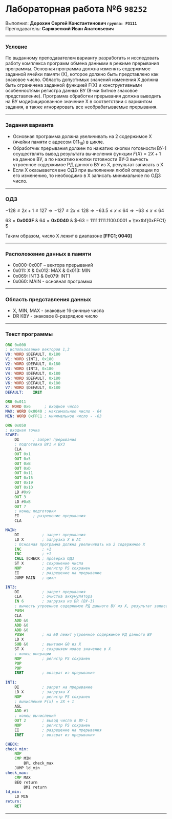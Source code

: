 # Лабораторная работа №6 `98252`
Выполнил: **Дорохин Сергей Константинович `группа: P3111`** \
Преподаватель: **Саржвеский Иван Анатольевич**

------------
### Условие
По выданному преподавателем варианту разработать и исследовать работу комплекса программ обмена данными в режиме
прерывания программы. Основная программа должна изменять содержимое заданной ячейки памяти (Х), которое должно быть
представлено как знаковое число. Область допустимых значений изменения Х должна быть ограничена заданной функцией F(X) и
конструктивными особенностями регистра данных ВУ (8-ми битное знаковое представление). Программа обработки прерывания
должна выводить на ВУ модифицированное значение Х в соответствии с вариантом задания, а также игнорировать все
необрабатываемые прерывания.

------------
### Задания варианта
* Основная программа должна увеличивать на 2 содержимое X (ячейки памяти с адресом $011_{16}$) в цикле.
*  Обработчик прерывания должен по нажатию кнопки готовности ВУ-1 осуществлять вывод результата вычисления функции $F(X)=2X+1$ на данное ВУ, a по нажатию кнопки готовности ВУ-3 вычесть утроенное содержимое РД данного ВУ из Х, результат записать в X
* Если Х оказывается вне ОДЗ при выполнении любой операции по его изменению, то необходимо в Х записать минимальное по ОДЗ число.

------------
### ОДЗ

$-128 \leq 2x+1 \leq 127 \Rightarrow -127 \leq 2x \leq 128 \Rightarrow -63.5 \leq x \leq 64 \Rightarrow -63 \leq x \leq 64$

$63 = \textbf{0x003F}$
&
$64 = \textbf{0x0040}$
&
$-63 = 1111.1111.1100.0001 = \textbf{0xFFC1} $

Таким образом, число X лежит в диапазоне **[FFC1; 0040]**

------------

### Расположение данных в памяти

* 0x000-0x00F – вектора прерываний
* 0x011: X & 0x012: MAX & 0x013: MIN
* 0x069: INT3 & 0x079: INT1
* 0x060: MAIN - основная программа

------------

### Область представления данных

* X, MIN, MAX - знаковые 16-ричные числа
* DR КВУ - знаковое 8-разрядное число

------------

### Текст программы

```asm
ORG 0x000
; использование векторов 1,3
V0:	WORD $DEFAULT, 0x180
V1:	WORD $INT1, 0x180
V2:	WORD $DEFAULT, 0x180
V3:	WORD $INT3, 0x180
V4:	WORD $DEFAULT, 0x180
V5:	WORD $DEFAULT, 0x180
V6:	WORD $DEFAULT, 0x180
V7:	WORD $DEFAULT, 0x180
DEFAULT:	IRET

ORG 0x011
X: WORD 0x6      ; входное число
MAX: WORD 0x0040 ; максимальное число - 64
MIN: WORD 0xFFC1 ; минимальное число - -63

ORG 0x050
; входная точка
START:
    DI      ; запрет прерывания
    ; подготовка ВУ1 и ВУ3
    CLA
    OUT 0x1
    OUT 0x5
    OUT 0xB
    OUT 0xD
    OUT 0x11
    OUT 0x15
    OUT 0x19
    OUT 0x1D
    LD #0x9
    OUT 3
    LD #0xB
    OUT 7
    ; конец подготовки
    EI      ; разрешение прерывания
    CLA

MAIN:
    DI          ; запрет прерывания
    LD X        ; загрузка X в AC
    ; Основная программа должна увеличивать на 2 содержимое X 
    INC         ; +1
    INC         ; +1
    CALL $CHECK ; проверка ОДЗ
    ST X        ; сохранение числа
    NOP         ; регистр PS сохранен
    EI          ; разрешение на прерывание
    JUMP MAIN   ; цикл

INT3:
    DI          ; запрет прерывания
    CLA         ; очистка аккумулятора
    IN 6        ; загрузка из DR (ВУ-3)
    ; вычесть утроенное содержимое РД данного ВУ из Х, результат записать в X
    PUSH
    CLA
    ADD &0
    ADD &0
    ADD &0
    PUSH        ; на &0 лежит утроенное содержимое РД данного ВУ
    LD X
    SUB &0      ; выитаем &0 из X
    ST X        ; сохраняем новое значение в X
    ; конец операции
    NOP         ; регистр PS сохранен
    POP
    POP
    IRET        ; возврат из прерывания
    
INT1:
    DI          ; запрет на прерывание
    LD X        ; загрузка X
    NOP         ; регистр PS сохранен
    ; вычисление F(x) = 2X + 1
    ASL
    ADD #1
    ; конец вычислений
    OUT 2       ; вывод числа в ВУ-1
    NOP         ; регистр PS сохранен
    EI          ; разрешение на прерывания
    IRET        ; возврат из прерывания

CHECK:
check_min:
	NOP
	CMP MIN
    	BPL check_max
   	JUMP ld_min
check_max:
	CMP MAX
	BEQ return
    	BMI return
ld_min:
	LD MIN
return:
	RET

```

------------

